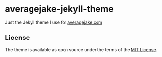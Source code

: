 # averagejake-jekyll-theme

Just the Jekyll theme I use for [averagejake.com](http://averagejake.com)

## License

The theme is available as open source under the terms of the [MIT License](https://opensource.org/licenses/MIT).

